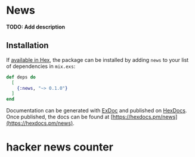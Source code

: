 # News

**TODO: Add description**

## Installation

If [available in Hex](https://hex.pm/docs/publish), the package can be installed
by adding `news` to your list of dependencies in `mix.exs`:

```elixir
def deps do
  [
    {:news, "~> 0.1.0"}
  ]
end
```

Documentation can be generated with [ExDoc](https://github.com/elixir-lang/ex_doc)
and published on [HexDocs](https://hexdocs.pm). Once published, the docs can
be found at [https://hexdocs.pm/news](https://hexdocs.pm/news).

# hacker news counter

